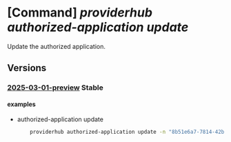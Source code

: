 # [Command] _providerhub authorized-application update_

Update the authorized application.

## Versions

### [2025-03-01-preview](/Resources/mgmt-plane/L3N1YnNjcmlwdGlvbnMve30vcHJvdmlkZXJzL21pY3Jvc29mdC5wcm92aWRlcmh1Yi9wcm92aWRlcnJlZ2lzdHJhdGlvbnMve30vYXV0aG9yaXplZGFwcGxpY2F0aW9ucy97fQ==/2025-03-01-preview.xml) **Stable**

<!-- mgmt-plane /subscriptions/{}/providers/microsoft.providerhub/providerregistrations/{}/authorizedapplications/{} 2025-03-01-preview -->

#### examples

- authorized-application update
    ```bash
        providerhub authorized-application update -n "8b51e6a7-7814-42bd-aa17-3fb1837b3b7a" --data-authorizations "[{{role:ServiceOwner}}]" --provider-namespace "{providerNamespace}"
    ```